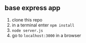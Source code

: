 ## base express app

1. clone this repo
2. in a terminal enter `npm install`
3. `node server.js`
4. go to `localhost:3000` in a browser
